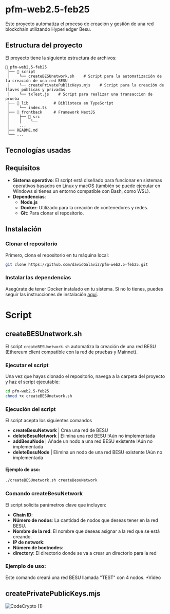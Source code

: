 # pfm-web2.5-feb25
Este proyecto automatiza el proceso de creación y gestión de una red blockchain utilizando Hyperledger Besu.

## Estructura del proyecto
El proyecto tiene la siguiente estructura de archivos:

```
📂 pfm-web2.5-feb25
 ├── 📂 script        
 │    └── createBESUnetwork.sh    # Script para la automatización de la creación de una red BESU
 │    └── createPrivatePublicKeys.mjs    # Script para la creación de llaves públicas y privadas
 │    └── txTest.js    # Script para realizar una transaccion de prueba
 ├── 📂 lib           # Biblioteca en TypeScript
 │    └── index.ts  
 ├── 📂 frontback     # Framework NextJS
 │    ├── 📂 src 
 │    │    └── 
 │    ...
 ├── README.md
 └── ...
```
## Tecnologías usadas

## Requisitos

- **Sistema operativo**: El script está diseñado para funcionar en sistemas operativos basados en Linux y macOS (también se puede ejecutar en Windows si tienes un entorno compatible con Bash, como WSL).
- **Dependencias**:
  - **Node.js**
  - **Docker**: Utilizado para la creación de contenedores y redes.
  - **Git**: Para clonar el repositorio.

## Instalación

### Clonar el repositorio

Primero, clona el repositorio en tu máquina local:

```bash
git clone https://github.com/davidGalaviz/pfm-web2.5-feb25.git
```

### Instalar las dependencias

Asegúrate de tener Docker instalado en tu sistema. Si no lo tienes, puedes seguir las instrucciones de instalación [aquí](https://docs.docker.com/get-docker/).

# Script
## createBESUnetwork.sh
El script `createBESUnetwork.sh` automatiza la creación de una red BESU (Ethereum client compatible con la red de pruebas y Mainnet).

### Ejecutar el script

Una vez que hayas clonado el repositorio, navega a la carpeta del proyecto y haz el script ejecutable:

```bash
cd pfm-web2.5-feb25
chmod +x createBESUnetwork.sh
```

### Ejecución del script

El script acepta los siguientes comandos
- **createBesuNetwork** | Crea una red de BESU
- **deleteBesuNetwork** | Elimina una red BESU !Aún no implementada
- **addBesuNode** | Añade un nodo a una red BESU existente !Aún no implementada
- **deleteBesuNode** | Elimina un nodo de una red BESU existente !Aún no implementada

#### Ejemplo de uso:
```bash
./createBESUnetwork.sh createBesuNetwork
```

### Comando createBesuNetwork
El script solicita parámetros clave que incluyen:

- **Chain ID**: 
- **Número de nodos**: La cantidad de nodos que deseas tener en la red BESU.
- **Nombre de la red**: El nombre que deseas asignar a la red que se está creando.
- **IP de network**: 
- **Número de bootnodes**:
- **directory**: El directorio donde se va a crear un directorio para la red

### Ejemplo de uso:

Este comando creará una red BESU llamada "TEST" con 4 nodos.
*Video

## createPrivatePublicKeys.mjs
![CodeCrypto (1)](https://github.com/user-attachments/assets/6957b154-1bd2-4162-98c2-1815688fee51)
